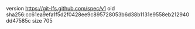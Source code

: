 version https://git-lfs.github.com/spec/v1
oid sha256:cc61ea9efa1f5d2f0428ee9c895728053b6d38b1131e9558eb212940dd47585c
size 705
